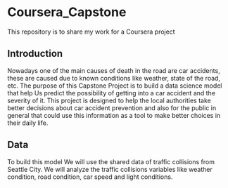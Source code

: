 # Coursera_Capstone
This repository is to share my work for a Coursera project

## Introduction
Nowadays one of the main causes of death in the road are car accidents, these are caused due to known conditions like weather, state of the road, etc. The purpose of this Capstone Project is to build a data science model that help Us predict the possibility of getting into a car accident and the severity of it. This project is designed to help the local authorities take better decisions about car accident prevention and also for the public in general that could use this information as a tool to make better choices in their daily life.

## Data
To build this model We will use the shared data of traffic collisions from Seattle City. We will analyze the traffic collisions variables like weather condition, road condition, car speed and light conditions.
